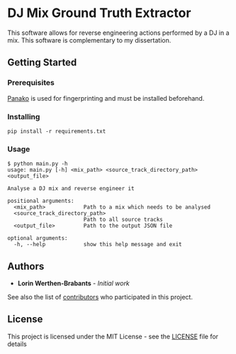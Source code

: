 # DJ Mix Ground Truth Extractor

This software allows for reverse engineering actions performed by a DJ in a mix. This software is complementary to my dissertation.

## Getting Started

### Prerequisites

[Panako](http://panako.be/) is used for fingerprinting and must be installed beforehand.

### Installing

```
pip install -r requirements.txt
```

### Usage

```
$ python main.py -h
usage: main.py [-h] <mix_path> <source_track_directory_path> <output_file>

Analyse a DJ mix and reverse engineer it

positional arguments:
  <mix_path>            Path to a mix which needs to be analysed
  <source_track_directory_path>
                        Path to all source tracks
  <output_file>         Path to the output JSON file

optional arguments:
  -h, --help            show this help message and exit
```

## Authors

* **Lorin Werthen-Brabants** - *Initial work*

See also the list of [contributors](https://github.com/werthen/dj-mix-ground-truth-extractor/contributors) who participated in this project.

## License

This project is licensed under the MIT License - see the [LICENSE](LICENSE) file for details
